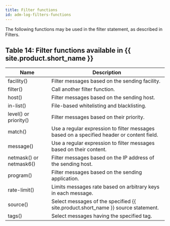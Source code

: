 ```yaml
---
title: Filter functions
id: adm-log-filters-functions
---
```


The following functions may be used in the filter statement, as
described in Filters.  

## Table 14: Filter functions available in {{ site.product.short_name }}

|Name|Description|
|---|---|
|facility()| Filter messages based on the sending facility.|
|filter()|Call another filter function.|
|host()|Filter messages based on the sending host.|
|in-list()|File-based whitelisting and blacklisting.|
|level() or priority()|Filter messages based on their priority. |
|match()|Use a regular expression to filter messages based on a specified header or content field.|
|message()|Use a regular expression to filter messages based on their content.|
|netmask() or netmask6()|Filter messages based on the IP address of the sending host.|
|program()|Filter messages based on the sending application.|
|rate-limit() |Limits messages rate based on arbitrary keys in each message. |
|source()|Select messages of the specified {{ site.product.short_name }} source statement.|
|tags()|Select messages having the specified tag.|
